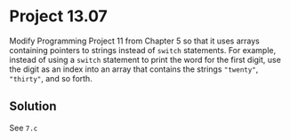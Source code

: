 # Project 13.07

Modify Programming Project 11 from Chapter 5 so that it uses arrays containing pointers
to strings instead of `switch` statements. For example, instead of using a `switch`
statement to print the word for the first digit, use the digit as an index into an
array that contains the strings `"twenty"`, `"thirty"`, and so forth.

## Solution

See `7.c`
